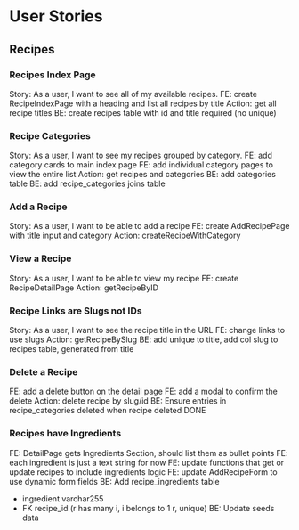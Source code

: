 # User Stories

## Recipes

### Recipes Index Page
Story: As a user, I want to see all of my available recipes.
FE: create RecipeIndexPage with a heading and list all recipes by title
Action: get all recipe titles
BE: create recipes table with id and title required (no unique)

### Recipe Categories
Story: As a user, I want to see my recipes grouped by category.
FE: add category cards to main index page
FE: add individual category pages to view the entire list
Action: get recipes and categories
BE: add categories table
BE: add recipe_categories joins table

### Add a Recipe
Story: As a user, I want to be able to add a recipe
FE: create AddRecipePage with title input and category
Action: createRecipeWithCategory

### View a Recipe
Story: As a user, I want to be able to view my recipe
FE: create RecipeDetailPage
Action: getRecipeByID

### Recipe Links are Slugs not IDs
Story: As a user, I want to see the recipe title in the URL
FE: change links to use slugs
Action: getRecipeBySlug
BE: add unique to title, add col slug to recipes table, generated from title

### Delete a Recipe
FE: add a delete button on the detail page
FE: add a modal to confirm the delete
Action: delete recipe by slug/id
BE: Ensure entries in recipe_categories deleted when recipe deleted DONE

### Recipes have Ingredients
FE: DetailPage gets Ingredients Section, should list them as bullet points
FE: each ingredient is just a text string for now
FE: update functions that get or update recipes to include ingredients logic
FE: update AddRecipeForm to use dynamic form fields
BE: Add recipe_ingredients table
- ingredient varchar255
- FK recipe_id (r has many i, i belongs to 1 r, unique)
BE: Update seeds data
